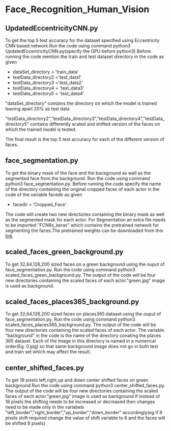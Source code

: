 # Face_Recognition_Human_Vision

## UpdatedEccentricityCNN.py 
To get the top 5 test accuracy for the dataset specified using Eccentricity CNN based network.Run the code using command python3 UpdatedEccentricityCNN.py(specify the GPU before python3).Before running the code mention the train and test dataset directory in the code as given
- dataSet_directory = 'train_data'
- testData_directory2 ='test_data1'
- testData_directory3 ='test_data2'
- testData_directory4 = 'test_data3'
- testData_directory5 = 'test_data4'                             
  
"dataSet_directory" contains the directory on which the model is trained leaving apart 20% as test data

"testData_directory2","testData_directory3","testData_directory4","testData_directory5" contains differently scaled and shifted  version of the faces on which the trained model is tested.

The final result is the top 5 test accuracy for each of the different version of faces.

## face_segmentation.py
To get the binary mask of the face and the background as well as the segmented face from the background. Run the code using command python3 face_segmentation.py. Before running the code specify the name of the directory containing the original cropped faces of each actor in the code of the variable facedir as given
- facedir = 'Cropped_Face'

The code will create two new directories containing the binary mask as well as the segmented mask for each actor.
For Segmentation an extra file needs to be imported "FCN8s_keras" which contains the pretrained network for segmenting the faces.The pretrained weights can be downloaded from this [link](https://drive.google.com/ucid=1alyR6uv4CHt1WhykiQIiK5MZir7HSOUU&export=download) 

## scaled_faces_green_background.py
To get 32,64,128,200 sized faces on a green background using the ouput of face_segmentation.py. Run the code using command python3 scaled_faces_green_background.py. The output of the code will be four new directories containing the scaled faces of each actor."green.jpg" image is used as background.

## scaled_faces_places365_background.py
To get 32,64,128,200 sized faces on places365 dataset using the ouput of face_segmentation.py. Run the code using command python3 scaled_faces_places365_background.py. The output of the code will be four new directories containing the scaled faces of each actor. The variable "background" in the code is the name of the directory conating the places 365 dataset. Each of the image in this directory is named in a numerical order(Eg. 0.jpg) so that same background image does not go in both test and train set which may affect the result.

## center_shifted_faces.py
To get 16 pixels left,right,up and down center shifted faces on green background.Run the code using command python3 center_shifted_faces.py. The output of the code will be four new directories containing the scaled faces of each actor."green.jpg" image is used as background.If instead of 16 pixels the shifting needs to be increased or decreased then changes need to be made only in the variabels "left_border","right_border","up_border","down_border" accordingly(eg if 8 pixels shift required change the value of shift variable to 8 and the faces will be shifted 8 pixels)
